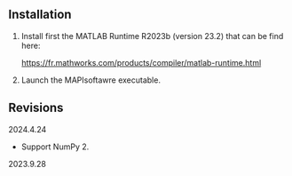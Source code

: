 Installation
------------

1) Install first the MATLAB Runtime R2023b (version 23.2) that can be find here:

   https://fr.mathworks.com/products/compiler/matlab-runtime.html

2) Launch the MAPIsoftawre executable.


Revisions
---------

2024.4.24

- Support NumPy 2.

2023.9.28
